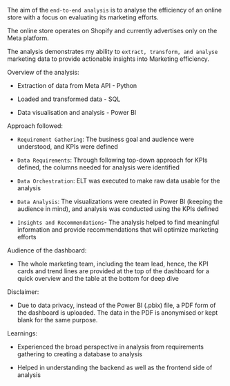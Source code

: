 The aim of the ```end-to-end analysis``` is to analyse the efficiency of an online store with a focus on evaluating its marketing efforts.

The online store operates on Shopify and currently advertises only on the Meta platform.

The analysis demonstrates my ability to ```extract, transform, and analyse``` marketing data to provide actionable insights into Marketing efficiency.

Overview of the analysis:

- Extraction of data from Meta API - Python

- Loaded and transformed data - SQL
  
- Data visualisation and analysis - Power BI

Approach followed:

- ```Requirement Gathering```: The business goal and audience were understood, and KPIs were defined
  
- ```Data Requirements```: Through following top-down approach for KPIs defined, the columns needed for analysis were identified

- ```Data Orchestration```: ELT was executed to make raw data usable for the analysis

- ```Data Analysis```: The visualizations were created in Power BI (keeping the audience in mind), and analysis was conducted using the KPIs defined

- ```Insights and Recommendations```- The analysis helped to find meaningful information and provide recommendations that will optimize marketing efforts

Audience of the dashboard:

- The whole marketing team, including the team lead, hence, the KPI cards and trend lines are provided at the top of the dashboard for a quick overview and the table at the bottom for deep dive

Disclaimer:

- Due to data privacy, instead of the Power BI (.pbix) file, a PDF form of the dashboard is uploaded. The data in the PDF is anonymised or kept blank for the same purpose.

Learnings:

- Experienced the broad perspective in analysis from requirements gathering to creating a database to analysis

- Helped in understanding the backend as well as the frontend side of analysis
